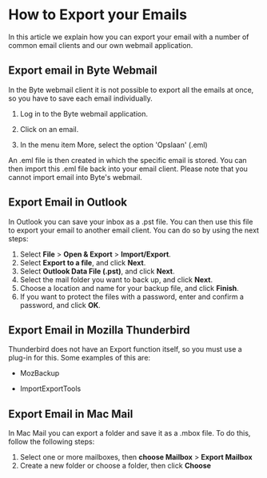 <!-- source: https://support.hypernode.com/en/best-practices/email/how-to-export-your-emails/ -->
# How to Export your Emails

In this article we explain how you can export your email with a number of common email clients and our own webmail application.


Export email in Byte Webmail
----------------------------

In the Byte webmail client it is not possible to export all the emails at once, so you have to save each email individually.

1. Log in to the Byte webmail application.

2. Click on an email.

3. In the menu item More, select the option 'Opslaan' (.eml)

An .eml file is then created in which the specific email is stored. You can then import this .eml file back into your email client. Please note that you cannot import email into Byte's webmail.

Export Email in Outlook
-----------------------

In Outlook you can save your inbox as a .pst file. You can then use this file to export your email to another email client. You can do so by using the next steps:

1. Select **File** > **Open & Export** > **Import/Export**.
2. Select **Export to a file**, and click **Next**.
3. Select **Outlook Data File (.pst)**, and click **Next**.
4. Select the mail folder you want to back up, and click **Next**.
5. Choose a location and name for your backup file, and click **Finish**.
6. If you want to protect the files with a password, enter and confirm a password, and click **OK**.

Export Email in Mozilla Thunderbird
-----------------------------------

Thunderbird does not have an Export function itself, so you must use a plug-in for this. Some examples of this are:

* MozBackup

* ImportExportTools

Export Email in Mac Mail
------------------------

In Mac Mail you can export a folder and save it as a .mbox file. To do this, follow the following steps:

1. Select one or more mailboxes, then **choose Mailbox** > **Export Mailbox**
2. Create a new folder or choose a folder, then click **Choose**
